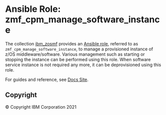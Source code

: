 # Ansible Role: zmf_cpm_manage_software_instance
The collection [ibm_zosmf](../../README.md) provides an [Ansible role](https://docs.ansible.com/ansible/latest/user_guide/playbooks_reuse_roles.html), referred to as `zmf_cpm_manage_software_instance`, to manage a provisioned instance of z/OS middleware/software. Various management such as starting or stopping the instance can be performed using this role. When software service instance is not required any more, it can be deprovisioned using this role.

For guides and reference, see [Docs Site](https://ibm.github.io/ibm_zosmf/roles/zmf_cpm_manage_software_instance.html).

## Copyright
© Copyright IBM Corporation 2021

